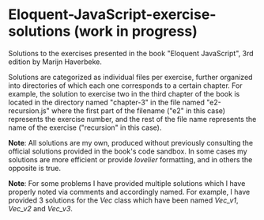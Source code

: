 # Eloquent-JavaScript-exercise-solutions (work in progress)
Solutions to the exercises presented in the book "Eloquent JavaScript", 3rd edition by Marijn Haverbeke.

Solutions are categorized as individual files per exercise, further organized into directories of which each one corresponds to a certain chapter. For example, the solution to exercise two in the third chapter of the book is located in the directory named "chapter-3" in the file named "e2-recursion.js" where the first part of the filename ("e2" in this case) represents the exercise number, and the rest of the file name represents the name of the exercise ("recursion" in this case).

<strong>Note</strong>: All solutions are my own, produced without previously consulting the official solutions provided in the book's code sandbox. In some cases my solutions are more efficient or provide <em>lovelier</em> formatting, and in others the opposite is true.

<strong>Note</strong>: For some problems I have provided multiple solutions which I have properly noted via comments and accordingly named. For example, I have provided 3 solutions for the <em>Vec</em> class which have been named <em>Vec_v1</em>, <em>Vec_v2</em> and <em>Vec_v3</em>.
